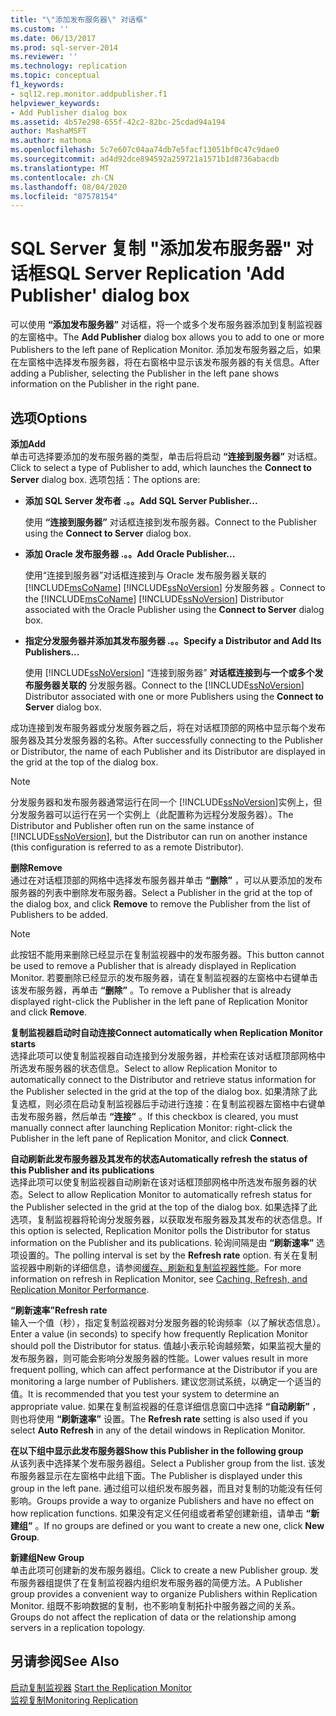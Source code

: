 ```yaml
---
title: "\"添加发布服务器\" 对话框"
ms.custom: ''
ms.date: 06/13/2017
ms.prod: sql-server-2014
ms.reviewer: ''
ms.technology: replication
ms.topic: conceptual
f1_keywords:
- sql12.rep.monitor.addpublisher.f1
helpviewer_keywords:
- Add Publisher dialog box
ms.assetid: 4b57e298-655f-42c2-82bc-25cdad94a194
author: MashaMSFT
ms.author: mathoma
ms.openlocfilehash: 5c7e607c04aa74db7e5facf13051bf0c47c9dae0
ms.sourcegitcommit: ad4d92dce894592a259721a1571b1d8736abacdb
ms.translationtype: MT
ms.contentlocale: zh-CN
ms.lasthandoff: 08/04/2020
ms.locfileid: "87578154"
---
```

# <a name="sql-server-replication-add-publisher-dialog-box"></a><span data-ttu-id="93aff-102">SQL Server 复制 "添加发布服务器" 对话框</span><span class="sxs-lookup"><span data-stu-id="93aff-102">SQL Server Replication 'Add Publisher' dialog box</span></span> 
  <span data-ttu-id="93aff-103">可以使用 **“添加发布服务器”** 对话框，将一个或多个发布服务器添加到复制监视器的左窗格中。</span><span class="sxs-lookup"><span data-stu-id="93aff-103">The **Add Publisher** dialog box allows you to add to one or more Publishers to the left pane of Replication Monitor.</span></span> <span data-ttu-id="93aff-104">添加发布服务器之后，如果在左窗格中选择发布服务器，将在右窗格中显示该发布服务器的有关信息。</span><span class="sxs-lookup"><span data-stu-id="93aff-104">After adding a Publisher, selecting the Publisher in the left pane shows information on the Publisher in the right pane.</span></span>  
  
## <a name="options"></a><span data-ttu-id="93aff-105">选项</span><span class="sxs-lookup"><span data-stu-id="93aff-105">Options</span></span>  
 <span data-ttu-id="93aff-106">**添加**</span><span class="sxs-lookup"><span data-stu-id="93aff-106">**Add**</span></span>  
 <span data-ttu-id="93aff-107">单击可选择要添加的发布服务器的类型，单击后将启动 **“连接到服务器”** 对话框。</span><span class="sxs-lookup"><span data-stu-id="93aff-107">Click to select a type of Publisher to add, which launches the **Connect to Server** dialog box.</span></span> <span data-ttu-id="93aff-108">选项包括：</span><span class="sxs-lookup"><span data-stu-id="93aff-108">The options are:</span></span>  
  
-   <span data-ttu-id="93aff-109">**添加 SQL Server 发布者 .。。**</span><span class="sxs-lookup"><span data-stu-id="93aff-109">**Add SQL Server Publisher...**</span></span>  
  
     <span data-ttu-id="93aff-110">使用 **“连接到服务器”** 对话框连接到发布服务器。</span><span class="sxs-lookup"><span data-stu-id="93aff-110">Connect to the Publisher using the **Connect to Server** dialog box.</span></span>  
  
-   <span data-ttu-id="93aff-111">**添加 Oracle 发布服务器 .。。**</span><span class="sxs-lookup"><span data-stu-id="93aff-111">**Add Oracle Publisher...**</span></span>  
  
     <span data-ttu-id="93aff-112">使用“连接到服务器”对话框连接到与 Oracle 发布服务器关联的 [!INCLUDE[msCoName](../../includes/msconame-md.md)] [!INCLUDE[ssNoVersion](../../includes/ssnoversion-md.md)] 分发服务器  。</span><span class="sxs-lookup"><span data-stu-id="93aff-112">Connect to the [!INCLUDE[msCoName](../../includes/msconame-md.md)] [!INCLUDE[ssNoVersion](../../includes/ssnoversion-md.md)] Distributor associated with the Oracle Publisher using the **Connect to Server** dialog box.</span></span>  
  
-   <span data-ttu-id="93aff-113">**指定分发服务器并添加其发布服务器 .。。**</span><span class="sxs-lookup"><span data-stu-id="93aff-113">**Specify a Distributor and Add Its Publishers...**</span></span>  
  
     <span data-ttu-id="93aff-114">使用 [!INCLUDE[ssNoVersion](../../includes/ssnoversion-md.md)] “连接到服务器” **对话框连接到与一个或多个发布服务器关联的** 分发服务器。</span><span class="sxs-lookup"><span data-stu-id="93aff-114">Connect to the [!INCLUDE[ssNoVersion](../../includes/ssnoversion-md.md)] Distributor associated with one or more Publishers using the **Connect to Server** dialog box.</span></span>  
  
 <span data-ttu-id="93aff-115">成功连接到发布服务器或分发服务器之后，将在对话框顶部的网格中显示每个发布服务器及其分发服务器的名称。</span><span class="sxs-lookup"><span data-stu-id="93aff-115">After successfully connecting to the Publisher or Distributor, the name of each Publisher and its Distributor are displayed in the grid at the top of the dialog box.</span></span>  
  
> [!NOTE]  
>  <span data-ttu-id="93aff-116">分发服务器和发布服务器通常运行在同一个 [!INCLUDE[ssNoVersion](../../includes/ssnoversion-md.md)]实例上，但分发服务器可以运行在另一个实例上（此配置称为远程分发服务器）。</span><span class="sxs-lookup"><span data-stu-id="93aff-116">The Distributor and Publisher often run on the same instance of [!INCLUDE[ssNoVersion](../../includes/ssnoversion-md.md)], but the Distributor can run on another instance (this configuration is referred to as a remote Distributor).</span></span>  
  
 <span data-ttu-id="93aff-117">**删除**</span><span class="sxs-lookup"><span data-stu-id="93aff-117">**Remove**</span></span>  
 <span data-ttu-id="93aff-118">通过在对话框顶部的网格中选择发布服务器并单击 **“删除”** ，可以从要添加的发布服务器的列表中删除发布服务器。</span><span class="sxs-lookup"><span data-stu-id="93aff-118">Select a Publisher in the grid at the top of the dialog box, and click **Remove** to remove the Publisher from the list of Publishers to be added.</span></span>  
  
> [!NOTE]  
>  <span data-ttu-id="93aff-119">此按钮不能用来删除已经显示在复制监视器中的发布服务器。</span><span class="sxs-lookup"><span data-stu-id="93aff-119">This button cannot be used to remove a Publisher that is already displayed in Replication Monitor.</span></span> <span data-ttu-id="93aff-120">若要删除已经显示的发布服务器，请在复制监视器的左窗格中右键单击该发布服务器，再单击 **“删除”** 。</span><span class="sxs-lookup"><span data-stu-id="93aff-120">To remove a Publisher that is already displayed right-click the Publisher in the left pane of Replication Monitor and click **Remove**.</span></span>  
  
 <span data-ttu-id="93aff-121">**复制监视器启动时自动连接**</span><span class="sxs-lookup"><span data-stu-id="93aff-121">**Connect automatically when Replication Monitor starts**</span></span>  
 <span data-ttu-id="93aff-122">选择此项可以使复制监视器自动连接到分发服务器，并检索在该对话框顶部网格中所选发布服务器的状态信息。</span><span class="sxs-lookup"><span data-stu-id="93aff-122">Select to allow Replication Monitor to automatically connect to the Distributor and retrieve status information for the Publisher selected in the grid at the top of the dialog box.</span></span> <span data-ttu-id="93aff-123">如果清除了此复选框，则必须在启动复制监视器后手动进行连接：在复制监视器左窗格中右键单击发布服务器，然后单击 **“连接”** 。</span><span class="sxs-lookup"><span data-stu-id="93aff-123">If this checkbox is cleared, you must manually connect after launching Replication Monitor: right-click the Publisher in the left pane of Replication Monitor, and click **Connect**.</span></span>  
  
 <span data-ttu-id="93aff-124">**自动刷新此发布服务器及其发布的状态**</span><span class="sxs-lookup"><span data-stu-id="93aff-124">**Automatically refresh the status of this Publisher and its publications**</span></span>  
 <span data-ttu-id="93aff-125">选择此项可以使复制监视器自动刷新在该对话框顶部网格中所选发布服务器的状态。</span><span class="sxs-lookup"><span data-stu-id="93aff-125">Select to allow Replication Monitor to automatically refresh status for the Publisher selected in the grid at the top of the dialog box.</span></span> <span data-ttu-id="93aff-126">如果选择了此选项，复制监视器将轮询分发服务器，以获取发布服务器及其发布的状态信息。</span><span class="sxs-lookup"><span data-stu-id="93aff-126">If this option is selected, Replication Monitor polls the Distributor for status information on the Publisher and its publications.</span></span> <span data-ttu-id="93aff-127">轮询间隔是由 **“刷新速率”** 选项设置的。</span><span class="sxs-lookup"><span data-stu-id="93aff-127">The polling interval is set by the **Refresh rate** option.</span></span> <span data-ttu-id="93aff-128">有关在复制监视器中刷新的详细信息，请参阅[缓存、刷新和复制监视器性能](monitor/caching-refresh-and-replication-monitor-performance.md)。</span><span class="sxs-lookup"><span data-stu-id="93aff-128">For more information on refresh in Replication Monitor, see [Caching, Refresh, and Replication Monitor Performance](monitor/caching-refresh-and-replication-monitor-performance.md).</span></span>  
  
 <span data-ttu-id="93aff-129">**“刷新速率”**</span><span class="sxs-lookup"><span data-stu-id="93aff-129">**Refresh rate**</span></span>  
 <span data-ttu-id="93aff-130">输入一个值（秒），指定复制监视器对分发服务器的轮询频率（以了解状态信息）。</span><span class="sxs-lookup"><span data-stu-id="93aff-130">Enter a value (in seconds) to specify how frequently Replication Monitor should poll the Distributor for status.</span></span> <span data-ttu-id="93aff-131">值越小表示轮询越频繁，如果监视大量的发布服务器，则可能会影响分发服务器的性能。</span><span class="sxs-lookup"><span data-stu-id="93aff-131">Lower values result in more frequent polling, which can affect performance at the Distributor if you are monitoring a large number of Publishers.</span></span> <span data-ttu-id="93aff-132">建议您测试系统，以确定一个适当的值。</span><span class="sxs-lookup"><span data-stu-id="93aff-132">It is recommended that you test your system to determine an appropriate value.</span></span> <span data-ttu-id="93aff-133">如果在复制监视器的任意详细信息窗口中选择 **“自动刷新”** ，则也将使用 **“刷新速率”** 设置。</span><span class="sxs-lookup"><span data-stu-id="93aff-133">The **Refresh rate** setting is also used if you select **Auto Refresh** in any of the detail windows in Replication Monitor.</span></span>  
  
 <span data-ttu-id="93aff-134">**在以下组中显示此发布服务器**</span><span class="sxs-lookup"><span data-stu-id="93aff-134">**Show this Publisher in the following group**</span></span>  
 <span data-ttu-id="93aff-135">从该列表中选择某个发布服务器组。</span><span class="sxs-lookup"><span data-stu-id="93aff-135">Select a Publisher group from the list.</span></span> <span data-ttu-id="93aff-136">该发布服务器显示在左窗格中此组下面。</span><span class="sxs-lookup"><span data-stu-id="93aff-136">The Publisher is displayed under this group in the left pane.</span></span> <span data-ttu-id="93aff-137">通过组可以组织发布服务器，而且对复制的功能没有任何影响。</span><span class="sxs-lookup"><span data-stu-id="93aff-137">Groups provide a way to organize Publishers and have no effect on how replication functions.</span></span> <span data-ttu-id="93aff-138">如果没有定义任何组或者希望创建新组，请单击 **“新建组”** 。</span><span class="sxs-lookup"><span data-stu-id="93aff-138">If no groups are defined or you want to create a new one, click **New Group**.</span></span>  
  
 <span data-ttu-id="93aff-139">**新建组**</span><span class="sxs-lookup"><span data-stu-id="93aff-139">**New Group**</span></span>  
 <span data-ttu-id="93aff-140">单击此项可创建新的发布服务器组。</span><span class="sxs-lookup"><span data-stu-id="93aff-140">Click to create a new Publisher group.</span></span> <span data-ttu-id="93aff-141">发布服务器组提供了在复制监视器内组织发布服务器的简便方法。</span><span class="sxs-lookup"><span data-stu-id="93aff-141">A Publisher group provides a convenient way to organize Publishers within Replication Monitor.</span></span> <span data-ttu-id="93aff-142">组既不影响数据的复制，也不影响复制拓扑中服务器之间的关系。</span><span class="sxs-lookup"><span data-stu-id="93aff-142">Groups do not affect the replication of data or the relationship among servers in a replication topology.</span></span>  
  
## <a name="see-also"></a><span data-ttu-id="93aff-143">另请参阅</span><span class="sxs-lookup"><span data-stu-id="93aff-143">See Also</span></span>  
 <span data-ttu-id="93aff-144">[启动复制监视器](monitor/start-the-replication-monitor.md) </span><span class="sxs-lookup"><span data-stu-id="93aff-144">[Start the Replication Monitor](monitor/start-the-replication-monitor.md) </span></span>  
 [<span data-ttu-id="93aff-145">监视复制</span><span class="sxs-lookup"><span data-stu-id="93aff-145">Monitoring Replication</span></span>](monitoring-replication.md)  
  
  
